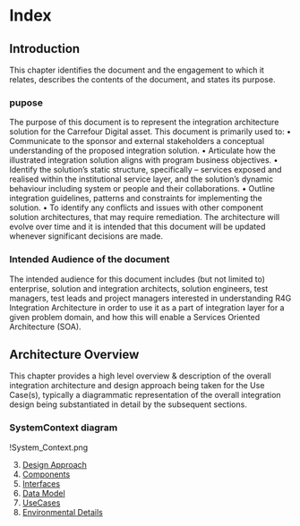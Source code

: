 # Index

## Introduction 
This chapter identifies the document and the engagement to which it relates, describes the contents of the document, and states its purpose.
### pupose

The purpose of this document is to represent the integration architecture solution for the Carrefour Digital asset. This document is primarily used to:
•	Communicate to the sponsor and external stakeholders a conceptual understanding of the proposed integration solution.
•	Articulate how the illustrated integration solution aligns with program business objectives.
•	Identify the solution’s static structure, specifically – services exposed and realised within the institutional service layer, and the solution’s dynamic behaviour including system or people and their collaborations.
•	Outline integration guidelines, patterns and constraints for implementing the solution.
•	To identify any conflicts and issues with other component solution architectures, that may require remediation.
The architecture will evolve over time and it is intended that this document will be updated whenever significant decisions are made.

### Intended Audience of the document

The intended audience for this document includes (but not limited to) enterprise, solution and integration architects, solution engineers, test managers, test leads and project managers interested in understanding R4G Integration Architecture in order to use it as a part of integration layer for a given problem domain, and how this will enable a Services Oriented Architecture (SOA).
## Architecture Overview
This chapter provides a high level overview & description of the overall integration architecture and design approach being taken for the Use Case(s), typically a diagrammatic representation of the overall integration design being substantiated in detail by the subsequent sections.
### SystemContext diagram

!System_Context.png


3. [Design Approach](./DesignApproach/index.md)
4. [Components](./Components/index.md)
5. [Interfaces](./Interfaces/index.md)
6. [Data Model](./DataModel/index.md)
7. [UseCases](./Usecases/index.md)
8. [Environmental Details](./env/index.md)